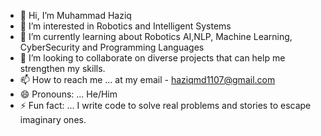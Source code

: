 - 👋 Hi, I’m Muhammad Haziq
- 👀 I’m interested in Robotics and Intelligent Systems
- 🌱 I’m currently learning about Robotics AI,NLP, Machine Learning, CyberSecurity and Programming Languages
- 💞️ I’m looking to collaborate on diverse projects that can help me strengthen my skills.
- 📫 How to reach me ... at my email - haziqmd1107@gmail.com
- 😄 Pronouns: ... He/Him
- ⚡ Fun fact: ... I write code to solve real problems and stories to escape imaginary ones.

<!---
HaziqMd/HaziqMd is a ✨ special ✨ repository because its `README.md` (this file) appears on your GitHub profile.
You can click the Preview link to take a look at your changes.
--->

